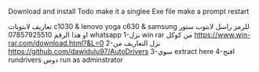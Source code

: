 Download and install
Todo make it a singlee Exe file
make a prompt restart 


تعاريف لابتوبات c1030 & lenovo yoga c630 & samsung للرمز راسل لابتوب ستور او هذا الرقم 07857925510 whatsapp 
1-نزل win rar من كوكل 
https://www.win-rar.com/download.html?&L=0
2-نزل التعاريف من https://github.com/dawidulu97/AutoDrivers
3-سوي extract here
4-افتح  rundrivers دوس run as adminstrator 
